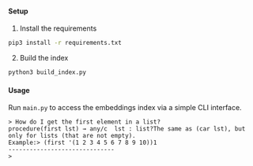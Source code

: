 #### Setup

1. Install the requirements
```bash
pip3 install -r requirements.txt
```

2. Build the index
```python
python3 build_index.py
```

#### Usage

Run `main.py` to access the embeddings index via a simple CLI interface.

```
> How do I get the first element in a list?
procedure(first lst) → any/c  lst : list?The same as (car lst), but only for lists (that are not empty).
Example:> (first '(1 2 3 4 5 6 7 8 9 10))1
------------------------------
> 
```
